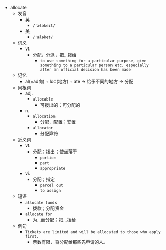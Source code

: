 - allocate
  - 发音
    - 英
      - `/'æləkeɪt/`
    - 美
      - `/'æləket/`
  - 词义
    - vt.
      - 分配，分派，把…拨给
        - `to use something for a particular purpose, give something to a particular person etc, especially after an official decision has been made`
  - 记忆
    - al(=ad向) + loc(地方) + ate → 给予不同的地方 → 分配
  - 同根词
    - adj.
      - `allocable`
        - 可拨出的；可分配的
    - n.
      - `allocation`
        - 分配，配置；安置
      - `allocator`
        - 分配算符
  - 近义词
    - vt.
      - 分配；拨出；使坐落于
        - `portion`
        - `part`
        - `appropriate`
    - vi.
      - 分配；指定
        - `parcel out`
        - `to assign`
  - 短语
    - `allocate funds`
      - 拨款；分配资金 
    - `allocate for`
      - 为…而分配；把…拨给 
  - 例句
    - `Tickets are limited and will be allocated to those who apply first.`
      - 票数有限，将分配给那些先申请的人。

